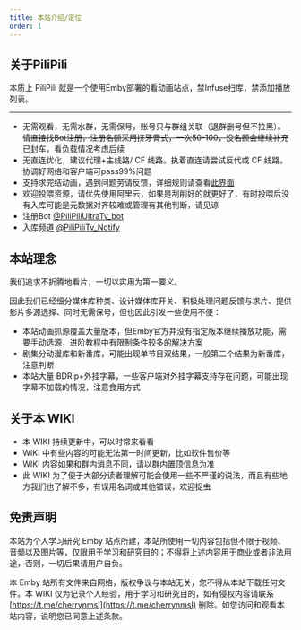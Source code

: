 ```yaml
---
title: 本站介绍/定位
order: 1
---
```

## 关于PiliPili
本质上 PiliPili 就是一个使用Emby部署的看动画站点，禁Infuse扫库，禁添加播放列表。

---
- 无需观看，无需水群，无需保号，账号只与群组关联（退群删号但不拉黑）。~~请直接找Bot注册，注册名额采用挤牙膏式，一次50-100，没名额会继续补充~~ 已封车，看负载情况考虑后续
- 无直连优化，建议代理+主线路/ CF 线路。执着直连请尝试反代或 CF 线路。协调好网络和客户端可pass99%问题
- 支持求完结动画，遇到问题劳请反馈，详细规则请查看[此界面](/about/002.html)
- 欢迎投喂资源，请优先使用阿里云，如果是刮削好的就更好了，有时投喂后没有入库可能是元数据对齐较难或管理有其他判断，请见谅
- 注册Bot [@PiliPiliUltraTv_bot](https://t.me/PiliPiliUltraTv_bot)
- 入库频道 [@PiliPiliTv_Notify](https://t.me/PiliPiliTv_Notify)
## 本站理念
我们追求不折腾地看片，一切以实用为第一要义。

因此我们已经细分媒体库种类、设计媒体库开关、积极处理问题反馈与求片、提供影片多源选择、同时无需保号，但也因此引发一些使用不便：
- 本站动画抓源覆盖大量版本，但Emby官方并没有指定版本继续播放功能，需要手动选源，进阶教程中有限制条件较多的[解决方案](/advanced/004.html)
- 剧集分动漫库和新番库，可能出现单节目双结果，一般第二个结果为新番库，注意判断
- 本站大量 BDRip+外挂字幕，一些客户端对外挂字幕支持存在问题，可能出现字幕不加载的情况，注意食用方式
## 关于本 WIKI
- 本 WIKI 持续更新中，可以时常来看看
- WIKI 中有些内容的可能无法第一时间更新，比如软件售价等
- WIKI 内容如果和群内消息不同，请以群内置顶信息为准
- 此 WIKI 为了便于大部分读者理解可能会使用一些不严谨的说法，而且有些地方我们也了解不多，有误用名词或其他错误，欢迎捉虫
## 免责声明
本站为个人学习研究 Emby 站点所建，本站所使用一切内容包括但不限于视频、音频以及图片等，仅限用于学习和研究目的；不得将上述内容用于商业或者非法用途，否则，一切后果请用户自负。

本 Emby 站所有文件来自网络，版权争议与本站无关，您不得从本站下载任何文件。本 WIKI 仅为记录个人经验，用于学习和研究目的，如有侵权内容请联系 [https://t.me/cherrynmsI](https://t.me/cherrynmsI) 删除。如您访问和观看本站内容，说明您已同意上述条款。

